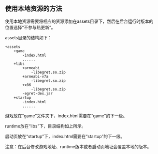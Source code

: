 ## 使用本地资源的方法

使用本地资源需要将相应的资源添加在assets目录下，然后在后台运行时版本的位置选择“不参与热更新”。

assets目录的结构如下：

	+assets
		+game
			-index.html
			......
		+libs
			+armeabi
				-libegret.so.zip
			+armeabi-v7a
				-libegret.so.zip
			+x86
				-libegret.so.zip
			-egret-dex.jar
		+startup
			-index.html
			......
		
游戏放在“game”文件夹下，index.html需要在“game”的下一级。

runtime放在“libs”下，目录结构如上所示。

启动页放在“startup”下，index.html需要在“startup”的下一级。


注意：在后台修改游戏地址、runtime版本或者启动页地址会覆盖本地的版本。
